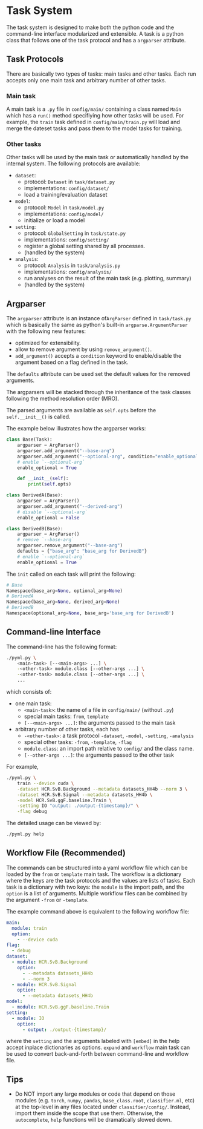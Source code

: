 # Task System

The task system is designed to make both the python code and the command-line interface modularized and extensible. A task is a python class that follows one of the task protocol and has a `argparser` attribute.

## Task Protocols

There are basically two types of tasks: main tasks and other tasks. Each run accepts only one main task and arbitrary number of other tasks.

### Main task

A main task is a `.py` file in `config/main/` containing a class named `Main` which has a `run()` method specifiying how other tasks will be used. For example, the `train` task defined in `config/main/train.py` will load and merge the dateset tasks and pass them to the model tasks for training.

### Other tasks

Other tasks will be used by the main task or automatically handled by the internal system. The following protocols are available:

- `dataset`:
    - protocol: `Dataset` in `task/dataset.py`
    - implementations: `config/dataset/`
    - load a training/evaluation dataset
- `model`:
    - protocol: `Model` in `task/model.py`
    - implementations: `config/model/`
    - initialize or load a model
- `setting`:
    - protocol: `GlobalSetting` in `task/state.py`
    - implementations: `config/setting/`
    - register a global setting shared by all processes.
    - (handled by the system)
- `analysis`:
    - protocol: `Analysis` in `task/analysis.py`
    - implementations: `config/analysis/`
    - run analyses on the result of the main task (e.g. plotting, summary)
    - (handled by the system)

## Argparser

The `argparser` attribute is an instance of`ArgParser` defined in `task/task.py` which is basically the same as python's built-in `argparse.ArgumentParser` with the following new features:

- optimized for extensibility.
- allow to remove argument by using `remove_argument()`.
- `add_argument()` accepts a `condition` keyword to enable/disable the argument based on a flag defined in the task.

The `defaults` attribute can be used set the default values for the removed arguments.

The argparsers will be stacked through the inheritance of the task classes following the method resolution order (MRO).

The parsed arguments are available as `self.opts` before the `self.__init__()` is called.

The example below illustrates how the argparser works:

```python
class Base(Task):
    argparser = ArgParser()
    argparser.add_argument("--base-arg")
    argparser.add_argument("--optional-arg", condition="enable_optional")
    # enable `--optional-arg`
    enable_optional = True 

    def __init__(self):
        print(self.opts)

class DerivedA(Base):
    argparser = ArgParser()
    argparser.add_argument("--derived-arg")
    # disable `--optional-arg`
    enable_optional = False 

class DerivedB(Base):
    argparser = ArgParser()
    # remove `--base-arg`
    argparser.remove_argument("--base-arg")
    defaults = {"base_arg": "base_arg for DerivedB"}
    # enable `--optional-arg`
    enable_optional = True 
```

The `init` called on each task will print the following:

```python
# Base
Namespace(base_arg=None, optional_arg=None)
# DerivedA
Namespace(base_arg=None, derived_arg=None)
# DerivedB
Namespace(optional_arg=None, base_arg='base_arg for DerivedB')
```

## Command-line Interface

The command-line has the following format:

```bash
./pyml.py \
    <main-task> [--<main-args> ...] \
    -<other-task> module.class [--other-args ...] \
    -<other-task> module.class [--other-args ...] \
    ...
```

which consists of:

- one main task:
    - `<main-task>`: the name of a file in `config/main/` (without `.py`)
    - special main tasks: `from`, `template`
    - `[--<main-args> ...]`: the arguments passed to the main task
- arbitrary number of other tasks, each has
    - `-<other-task>`: a task protocol `-dataset`, `-model`, `-setting`, `-analysis`
    - special other tasks: `-from`, `-template`, `-flag`
    - `module.class`: an import path relative to `config/` and the class name.
    - `[--other-args ...]`: the arguments passed to the other task

For example,

```bash
./pyml.py \
    train --device cuda \
    -dataset HCR.SvB.Background --metadata datasets_HH4b --norm 3 \
    -dataset HCR.SvB.Signal --metadata datasets_HH4b \
    -model HCR.SvB.ggF.baseline.Train \
    -setting IO "output: ./output-{timestamp}/" \
    -flag debug
```

The detailed usage can be viewed by:

```bash
./pyml.py help
```

## Workflow File (Recommended)

The commands can be structured into a yaml workflow file which can be loaded by the `from` or `template` main task. The workflow is a dictionary where the keys are the task protocols and the values are lists of tasks. Each task is a dictionary with two keys: the `module` is the import path, and the `option` is a list of arguments. Multiple workflow files can be combined by the argument `-from` or `-template`.

The example command above is equivalent to the following workflow file:

```yaml
main:
  module: train
  option:
    - --device cuda
flag:
  - debug
dataset:
  - module: HCR.SvB.Background
    option:
      - --metadata datasets_HH4b
      - --norm 3
  - module: HCR.SvB.Signal
    option:
      - --metadata datasets_HH4b
model:
  - module: HCR.SvB.ggF.baseline.Train
setting:
  - module: IO
    option:
      - output: ./output-{timestamp}/
```

where the `setting` and the arguments labeled with `[embed]` in the help accept inplace dictionaries as options. `expand` and `workflow` main task can be used to convert back-and-forth between command-line and workflow file.

## Tips

- Do NOT import any large modules or code that depend on those modules (e.g. `torch`, `numpy`, `pandas`, `base_class.root`, `classifier.ml`, etc) at the top-level in any files located under `classifier/config/`. Instead, import them inside the scope that use them. Otherwise, the `autocomplete`, `help` functions will be dramatically slowed down.
